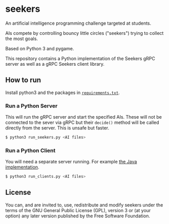 # seekers
An artificial intelligence programming challenge targeted at students.

AIs compete by controlling bouncy little circles ("seekers") trying to collect the most goals.

Based on Python 3 and pygame.

This repository contains a Python implementation of the Seekers gRPC server as well as a gRPC Seekers client library. 

## How to run
Install python3 and the packages in [`requirements.txt`](requirements.txt).

### Run a Python Server
This will run the gRPC server and start the specified AIs. These will not be connected to the sever via gRPC but their 
`decide()` method will be called directly from the server. This is unsafe but faster.
```bash
$ python3 run_seekers.py <AI files>
```

### Run a Python Client
You will need a separate server running. For example [the Java implementation](https://github.com/seekers-dev/seekers-api).

```bash
$ python3 run_clients.py <AI files>
```

## License
You can, and are invited to, use, redistribute and modify seekers under the terms
of the GNU General Public License (GPL), version 3 or (at your option) any
later version published by the Free Software Foundation.
